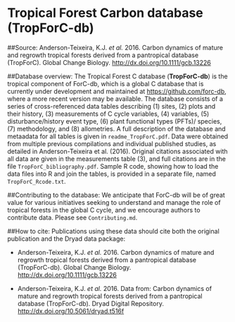 # Tropical Forest Carbon database (TropForC-db)
##Source: 
Anderson-Teixeira, K.J. *et al.* 2016. Carbon dynamics of mature and regrowth tropical forests derived from a pantropical database (TropForC). Global Change Biology. http://dx.doi.org/10.1111/gcb.13226

##Database overview:
The Tropical Forest C database (**TropForC-db**) is the tropical component of ForC-db, which is a global C database that is currently under development and maintained at https://github.com/forc-db, where a more
recent version may be available. The database consists of a series of cross-referenced data tables describing
(1) sites, (2) plots and their history, (3) measurements of C cycle variables, (4) variables, (5) disturbance/history event type, (6) plant functional types (PFTs)/ species, (7) methodology, and (8)
allometries. A full description of the database and metaadata for all tables is given in `readme_TropForC.pdf`. Data were obtained from multiple previous compilations and individual published studies, as detailed in Anderson-Teixeira et al. (2016). Original citations associated with all data are given in the
measurements table (3), and full citations are in the file `TropForC_bibliography.pdf`. Sample R code, showing how to load the data files into R and join the tables, is provided in a separate file, named
`TropForC_Rcode.txt`. 

##Contributing to the database: 
We anticipate that ForC-db will be of great value for various initiatives seeking to understand and manage the role of tropical forests in the global C cycle, and we encourage authors to contribute data. Please see `Contributing.md`.

##How to cite:
Publications using these data should cite both the original publication and the Dryad data package:  
* Anderson-Teixeira, K.J. *et al.* 2016. Carbon dynamics of mature and regrowth tropical forests derived from a pantropical database (TropForC-db). Global Change Biology. http://dx.doi.org/10.1111/gcb.13226 

* Anderson-Teixeira, K.J. *et al.* 2016. Data from: Carbon dynamics of mature and regrowth tropical forests derived from a pantropical database (TropForC-db). Dryad Digital Repository.
http://dx.doi.org/10.5061/dryad.t516f
